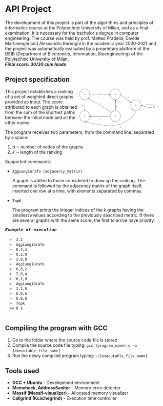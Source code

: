 # API Project 

The development of this project is part of the algorithms and principles of informatics course at the Polytechnic University of Milan, and as a final examination, it is necessary for the bachelor's degree in computer engineering. The course was held by prof. Matteo Pradella, Davide Martinenghi and Alessandro Barenghi in the academic year 2020-2021 and the project was automatically evaluated by a proprietary platform of the DEIB (Department of Electronics, Information, Bioengineering) of the Polytechnic University of Milan.<br>
***Final score: 30/30 cum laude***

## Project specification

<img src="/assets/graph_image.png" style="width:260px;height:130px;margin-left: 5px;" align="right"></p>
<p>This project establishes a ranking of a set of weighted direct graphs provided as input. The score attributed to each graph is obtained from the sum of the shortest paths between the initial node and all the other nodes.


<p>The program receives two parameters, from the command line, separated by a space:
  <ol>
    <li> <em>d </em>⁓ number of nodes of the graphs</li>
    <li> <em>k </em>⁓ length of the ranking</li>
  </ol>
</p>

<p>Supported commands:
  <ul>
    <li> 
      <p>
        <code>AggiungiGrafo [adjacency_matrix] </code>
      </p>
      <p>
        A graph is added to those considered to draw up the ranking. The command is
        followed by the adjacency matrix of the graph itself, inserted one row at a time,
        with elements separated by commas.
       </p>
    </li>
    <li> 
      <p>
        <code>TopK </code>
      </p>
      <p>
        The program prints the integer indices of the <em>k</em> graphs having the smallest 
        <em>k</em>values according to the previously described metric. If there are several 
        graphs with the same score, the first to arrive have priority.
      </p>
    </li>
  </ul>
</p>
<pre>
<b><i>Example of execution</i></b>
<code>
  >  <span>3,2</span>
  >  <span>AggiungiGrafo</span>
  >  <span>0,4,3</span>
  >  <span>0,2,0</span>
  >  <span>2,0,0</span>
  >  <span>AggiungiGrafo</span>
  >  <span>0,0,2</span>
  >  <span>7,0,4</span>
  >  <span>0,1,0</span>
  >  <span>AggiungiGrafo</span>
  >  <span>3,1,8</span>
  >  <span>0,0,6</span>
  >  <span>0,9,0</span>
  >  <span>TopK</span>
  <b>>></b> 0 1
 </code>
</pre>

## Compiling the program with GCC
1. Go to the folder where the source code file is stored
2. Compile the source code file typing: <code>gcc [program_name].c -o [executable_file_name]</code>
3. Run the newly compiled program typing: <code>./[executable_file_name]</code>

## Tools used
- **GCC + Ubuntu** - Development environment
- **Memcheck, AddressSaniter** - Memory error detector
- **Massif (Massif-visualizer)** - Allocated  memory visualizer
- **Callgrind (Kcachegrind)** - Execution time controller

